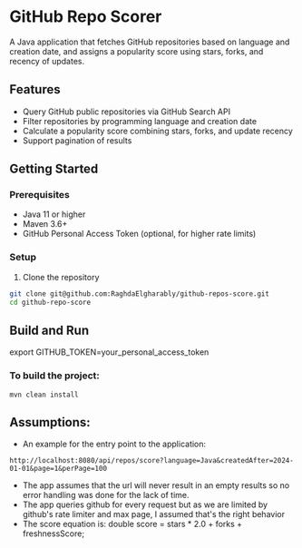 # GitHub Repo Scorer

A Java application that fetches GitHub repositories based on language and creation date, and assigns a popularity score using stars, forks, and recency of updates.

## Features

- Query GitHub public repositories via GitHub Search API
- Filter repositories by programming language and creation date
- Calculate a popularity score combining stars, forks, and update recency
- Support pagination of results

## Getting Started

### Prerequisites

- Java 11 or higher
- Maven 3.6+
- GitHub Personal Access Token (optional, for higher rate limits)

### Setup

1. Clone the repository

```bash
git clone git@github.com:RaghdaElgharably/github-repos-score.git
cd github-repo-score
```
## Build and Run
export GITHUB_TOKEN=your_personal_access_token

### To build the project:
```
mvn clean install
```

## Assumptions:
- An example for the entry point to the application: 
```
http://localhost:8080/api/repos/score?language=Java&createdAfter=2024-01-01&page=1&perPage=100
```
- The app assumes that the url will never result in an empty results so no error handling was done for the lack of time.
- The app queries github for every request but as we are limited by github's rate limiter and max page, I assumed that's the right behavior
- The score equation is: double score = stars * 2.0 + forks + freshnessScore;